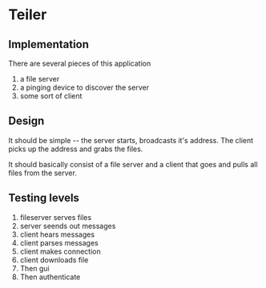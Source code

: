 Teiler
========================

Implementation
--------------
There are several pieces of this application
1. a file server
2. a pinging device to discover the server
3. some sort of client


Design
------
It should be simple -- the server starts, broadcasts it's address. The client picks up the address and grabs the files.

It should basically consist of a file server and a client that goes and pulls all files from the server.

Testing levels
--------------
1. fileserver serves files
2. server seends out messages
3. client hears messages
4. client parses messages
5. client makes connection
6. client downloads file
7. Then gui
8. Then authenticate

